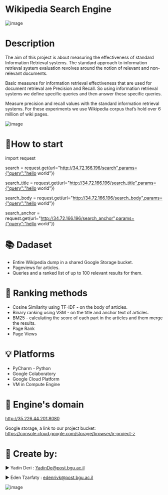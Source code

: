 # Wikipedia Search Engine
![image](https://user-images.githubusercontent.com/76015915/212551748-daeb7d77-30ef-4af4-9ddf-a504e8c74468.png)

 

# Description
The aim of this project is about measuring the effectiveness of standard Information Retrieval systems. 
The standard approach to information retrieval system evaluation revolves around the notion of relevant and non-relevant documents.

 

Basic measures for information retrieval effectiveness that are used for document retrieval are Precision and Recall. So using information retrieval systems we define specific queries and then answer these specific queries.

Measure precision and recall values with the standard information retrieval systems. For these experiments we use Wikipedia corpus that’s hold over 6 million of wiki pages.

 

![image](https://user-images.githubusercontent.com/76015915/212551716-f7bb5c11-946d-4f16-a972-7c4be0b7dbe9.png)

 

# 🚩How to start
import request

search = request.get(url="http://34.72.166.196/search",params={"query":"hello world"})

search_title = request.get(url="http://34.72.166.196/search_title",params={"query":"hello world"})

search_body = request.get(url="http://34.72.166.196/search_body",params={"query":"hello world"})

search_anchor = request.get(url="http://34.72.166.196/search_anchor",params={"query":"hello world"})





# 📚 Dadaset
- Entire Wikipedia dump in a shared Google Storage bucket.
- Pageviews for articles.
- Queries and a ranked list of up to 100 relevant results for them.

 


# 📶 Ranking methods
- Cosine Similarity using TF-IDF - on the body of articles.
- Binary ranking using VSM - on the title and anchor text of articles.
- BM25 - calculating the score of each part in the articles and them merge the results.
- Page Rank
- Page Views

 

# 💡 Platforms
- PyCharm - Python 
- Google Colaboratory
- Google Cloud Platform
- VM in Compute Engine

 


# 📡 Engine's domain
http://35.226.44.201:8080

 

Google storage, a link to our project bucket:  https://console.cloud.google.com/storage/browser/ir-project-z

 

# 📎 Create by:

 

▶️ Yadin Deri : YadinDe@post.bgu.ac.il

▶️ Eden Tzarfaty : edenrivk@post.bgu.ac.il

 

 

   ![image](https://user-images.githubusercontent.com/76015915/212553127-10007d05-f839-42d7-9fc7-c35bf8f742a7.png)
